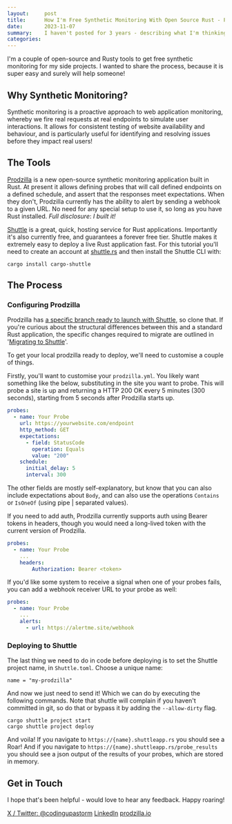 ```yaml
---
layout:     post
title:      How I'm Free Synthetic Monitoring With Open Source Rust - Prodzilla x Shuttle
date:       2023-11-07
summary:    I haven't posted for 3 years - describing what I'm thinking about and a loose commitment to continue posting
categories: 
---
```


I'm a couple of open-source and Rusty tools to get free synthetic monitoring for my side projects. I wanted to share the process, because it is super easy and surely will help someone!

## Why Synthetic Monitoring?

Synthetic monitoring is a proactive approach to web application monitoring, whereby we fire real requests at real endpoints to simulate user interactions. It allows for consistent testing of website availability and behaviour, and is particularly useful for identifying and resolving issues before they impact real users!

## The Tools

[Prodzilla](https://github.com/prodzilla/prodzilla) is a new open-source synthetic monitoring application built in Rust. At present it allows defining probes that will call defined endpoints on a defined schedule, and assert that the responses meet expectations. When they don't, Prodzilla currently has the ability to alert by sending a webhook to a given URL. No need for any special setup to use it, so long as you have Rust installed. *Full disclosure*: _I built it!_

[Shuttle](https://www.shuttle.rs) is a great, quick, hosting service for Rust applications. Importantly it's also currently free, and guarantees a forever free tier. Shuttle makes it extremely easy to deploy a live Rust application fast. For this tutorial you'll need to create an account at [shuttle.rs](https://www.shuttle.rs) and then install the Shuttle CLI with:

```
cargo install cargo-shuttle
```

## The Process

### Configuring Prodzilla

Prodzilla has [a specific branch ready to launch with Shuttle](https://github.com/Prodzilla/prodzilla/tree/shuttle), so clone that. If you're curious about the structural differences between this and a standard Rust application, the specific changes required to migrate are outlined in '[Migrating to Shuttle](https://docs.shuttle.rs/migration/migrating-to-shuttle)'.

To get your local prodzilla ready to deploy, we'll need to customise a couple of things. 

Firstly, you'll want to customise your `prodzilla.yml`. You likely want something like the below, substituting in the site you want to probe. This will probe a site is up and returning a HTTP 200 OK every 5 minutes (300 seconds), starting from 5 seconds after Prodzilla starts up. 

```yml
probes:
  - name: Your Probe
    url: https://yourwebsite.com/endpoint
    http_method: GET
    expectations:
      - field: StatusCode
        operation: Equals 
        value: "200"
    schedule:
      initial_delay: 5
      interval: 300
```

The other fields are mostly self-explanatory, but know that you can also include expectations about `Body`, and can also use the operations `Contains` or `IsOneOf` (using pipe | separated values).

If you need to add auth, Prodzilla currently supports auth using Bearer tokens in headers, though you would need a long-lived token with the current version of Prodzilla.

```yml
probes:
  - name: Your Probe
    ...
    headers:
        Authorization: Bearer <token>
```

If you'd like some system to receive a signal when one of your probes fails, you can add a webhook receiver URL to your probe as well:

```yml
probes:
  - name: Your Probe
    ...
    alerts:
      - url: https://alertme.site/webhook
```

### Deploying to Shuttle

The last thing we need to do in code before deploying is to set the Shuttle project name, in `Shuttle.toml`. Choose a unique name:

```
name = "my-prodzilla"

```

And now we just need to send it! Which we can do by executing the following commands. Note that shuttle will complain if you haven't committed in git, so do that or bypass it by adding the `--allow-dirty` flag.

```
cargo shuttle project start
cargo shuttle project deploy
```

And voila! If you navigate to `https://{name}.shuttleapp.rs` you should see a Roar! And if you navigate to `https://{name}.shuttleapp.rs/probe_results` you should see a json output of the results of your probes, which are stored in memory.

## Get in Touch

I hope that's been helpful - would love to hear any feedback. Happy roaring!

[X / Twitter: @codingupastorm](https://x.com/codingupastorm)
[LinkedIn](https://www.linkedin.com/in/jordandrews/)
[prodzilla.io](https://prodzilla.io)

